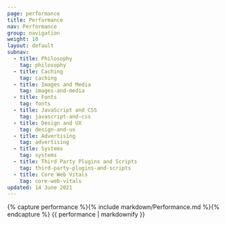```yaml
---
page: performance
title: Performance
nav: Performance
group: navigation
weight: 10
layout: default
subnav:
  - title: Philosophy
    tag: philosophy
  - title: Caching
    tag: caching
  - title: Images and Media
    tag: images-and-media
  - title: Fonts
    tag: fonts
  - title: JavaScript and CSS
    tag: javascript-and-css
  - title: Design and UX
    tag: design-and-ux
  - title: Advertising
    tag: advertising
  - title: Systems
    tag: systems
  - title: Third Party Plugins and Scripts
    tag: third-party-plugins-and-scripts
  - title: Core Web Vitals
    tag: core-web-vitals
updated: 14 June 2021
---
```


<div class="docs-section">
		{% capture performance %}{% include markdown/Performance.md %}{% endcapture %}
		{{ performance | markdownify }}
</div>
